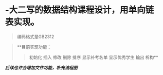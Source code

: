 # -大二写的数据结构课程设计，用单向链表实现。

> 编码格式是GB2312    

> **目前实现功能：    
> > 初始化
> > 插入
> > 修改
> > 删除
> > 排序
> > 显示补考名单
> > 显示优秀学生
> > 输出
> > 析构**

***后续也许会增加文件功能，补充流程图***
